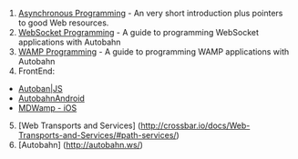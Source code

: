 
1. [Asynchronous Programming](http://autobahn.ws/python/asynchronous-programming.html) - An very short introduction plus pointers to good Web resources.
2. [WebSocket Programming](http://autobahn.ws/python/websocket/programming.html) - A guide to programming WebSocket applications with Autobahn
3. [WAMP Programming](http://autobahn.ws/python/wamp/programming.html) - A guide to programming WAMP applications with Autobahn
4. FrontEnd:
  * [Autoban|JS](https://github.com/tavendo/AutobahnJS)
  * [AutobahnAndroid](https://github.com/tavendo/AutobahnAndroid)
  * [MDWamp - iOS](https://github.com/mogui/MDWamp)
5. [Web Transports and Services] (http://crossbar.io/docs/Web-Transports-and-Services/#path-services/)
6. [Autobahn] (http://autobahn.ws/)
